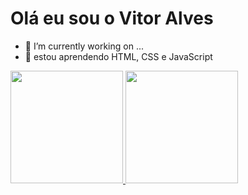 <h1>Olá eu sou o Vitor Alves</h1>

- 🔭 I’m currently working on ...
- 🌱 estou aprendendo HTML, CSS e JavaScript


<div>
  <a href="https://github.com/VitorAlves04">
  <img height="180em" src="https://github-readme-stats.vercel.app/api?username=VitorAlves04&show_icons=true&theme=dark&include_all_commits=true&count_private=true"/>
  <img height="180em" src="https://github-readme-stats.vercel.app/api/top-langs/?username=VitorAlves04&layout=compact&langs_count=7&theme=dark"/>
</div>


